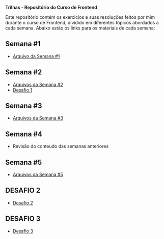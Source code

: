 **Trilhas - Repositório do Curso de Frontend**

Este repositório contém os exercicios e suas resoluções feitos por mim durante o curso de Frontend, dividido em diferentes tópicos abordados a cada semana. Abaixo estão os links para os materiais de cada semana:

## Semana #1
- [Arquivo da Semana #1](semana-1/index.html)

## Semana #2
- [Arquivos da Semana #2](semana-2/README.md)
- [Desafio 1](desafios/desafio1/README.md)

## Semana #3
- [Arquivos da Semana #3](semana-3/README.md)

## Semana #4
- Revisão do conteudo das semanas anteriores
  
## Semana #5
- [Arquivos da Semana #5](semana-5/README.md)

## DESAFIO 2
- [Desafio 2](desafios/desafio2/README.md)

## DESAFIO 3
- [Desafio 3](desafios/desafio3/README.md)

